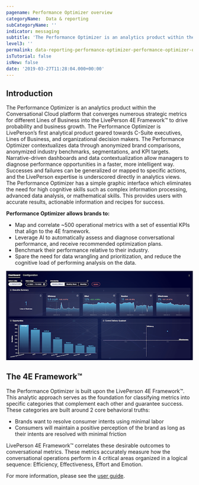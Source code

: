 ```yaml
---
pagename: Performance Optimizer overview
categoryName:  Data & reporting
subCategoryName: ''
indicator: messaging
subtitle: 'The Performance Optimizer is an analytics product within the Conversational Cloud platform'
level3: ''
permalink: data-reporting-performance-optimizer-performance-optimizer-overview.html
isTutorial: false
isNew: false
date: '2019-03-27T11:28:04.000+00:00'
---
```


## Introduction

The Performance Optimizer is an analytics product within the Conversational Cloud platform that converges numerous strategic metrics for different Lines of Business into the LivePerson 4E Framework™ to drive probability and business growth. The Performance Optimizer is LivePerson’s first analytical product geared towards C-Suite executives, Lines of Business, and organizational decision makers. 
The Performance Optimizer contextualizes data through anonymized brand comparisons, anonymized industry benchmarks, segmentations, and KPI targets. Narrative-driven dashboards and data contextualization allow managers to diagnose performance opportunities in a faster, more intelligent way. Successes and failures can be generalized or mapped to specific actions, and the LivePerson expertise is underscored directly in analytics views.  
The Performance Optimizer has a simple graphic interface which eliminates the need for high cognitive skills such as complex information processing, advanced data analysis, or mathematical skills. This provides users with accurate results, actionable information and recipes for success.

**Performance Optimizer allows brands to:** 
* Map and correlate ~500 operational metrics with a set of essential KPIs that align to the 4E framework. 
* Leverage AI to automatically assess and diagnose conversational performance, and receive recommended optimization plans.
* Benchmark their performance relative to their industry.
* Spare the need for data wrangling and prioritization, and reduce the cognitive load of performing analysis on the data. 
 
![](img/performance-optimizer1.png)

## The 4E Framework™
The Performance Optimizer is built upon the LivePerson 4E Framework™.  This analytic approach serves as the foundation for classifying metrics into specific categories that complement each other and guarantee success. These categories are built around 2 core behavioral truths:
* Brands want to resolve consumer intents using minimal labor
* Consumers will maintain a positive perception of the brand as long as their intents are resolved with minimal friction

LivePerson 4E Framework™ correlates these desirable outcomes to conversational metrics. These metrics accurately measure how the conversational operations perform in 4 critical areas organized in a logical sequence: Efficiency, Effectiveness, Effort and Emotion.  

For more information, please see the [user guide](data-reporting-performance-optimizer-performance-optimizer-user-guide.html).
